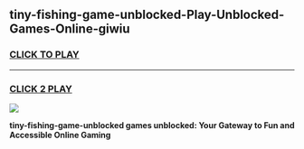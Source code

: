 
## tiny-fishing-game-unblocked-Play-Unblocked-Games-Online-giwiu
<h3>
<a href="https://premium76.site?title=tiny-fishing-game-unblocked&ref=25A">CLICK TO PLAY</a></h3>
<hr>

<h3>
<a href="https://premium76.site?title=tiny-fishing-game-unblocked&ref=25A">CLICK 2 PLAY</a>
  
</h3>

<a href="https://premium76.site?title=tiny-fishing-game-unblocked&ref=25A"><img src="https://clearcache.store/games.png"></a>


**tiny-fishing-game-unblocked games unblocked: Your Gateway to Fun and Accessible Online Gaming**
